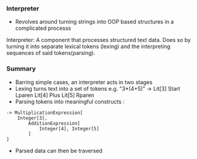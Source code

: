 ### Interpreter

- Revolves around turning strings into OOP based structures in a complicated processs

Interpreter: A component that processes structured text data. Does so by turning it into separate lexical tokens (lexing) and the interpreting sequences of said tokens(parsing).

### Summary

- Barring simple cases, an interpreter acts in two stages
- Lexing turns text into a set of tokens e.g. "3*(4+5)" -> Lit[3] Start Lparen Lit[4] Plus Lit[5] Rparen
- Parsing tokens into meaningful constructs :
```
-> MultiplicationExpression[
    Integer[3],
        AdditionExpression[
            Integer[4], Integer[5]
        ]
]
```
- Parsed data can then be traversed